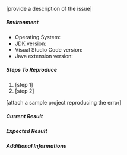 [provide a description of the issue]

##### Environment
- Operating System:
- JDK version:
- Visual Studio Code version:
- Java extension version:

##### Steps To Reproduce
1. [step 1]
2. [step 2]

[attach a sample project reproducing the error]

##### Current Result

##### Expected Result

##### Additional Informations
